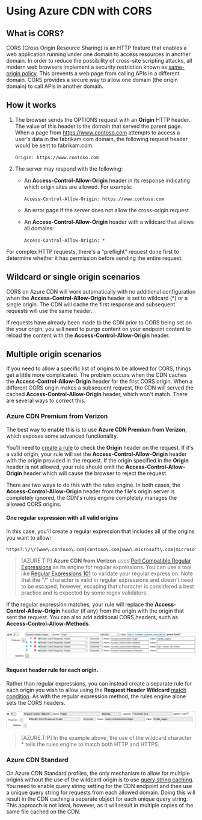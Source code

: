 <properties
	pageTitle="Using Azure CDN with CORS | Microsoft Azure"
	description="Learn how to use the Azure Content Delivery Network (CDN) to with Cross-Origin Resource Sharing (CORS)."
	services="cdn"
	documentationCenter=""
	authors="camsoper"
	manager="erikre"
	editor=""/>

<tags
	ms.service="cdn"
	ms.workload="tbd"
	ms.tgt_pltfrm="na"
	ms.devlang="na"
	ms.topic="article"
	ms.date="09/30/2016"
	ms.author="casoper"/>
    
# Using Azure CDN with CORS     

## What is CORS?

CORS (Cross Origin Resource Sharing) is an HTTP feature that enables a web application running under one domain to access resources in another domain. In order to reduce the possibility of cross-site scripting attacks, all modern web browsers implement a security restriction known as [same-origin policy](http://www.w3.org/Security/wiki/Same_Origin_Policy).  This prevents a web page from calling APIs in a different domain.  CORS provides a secure way to allow one domain (the origin domain) to call APIs in another domain.
 
## How it works
1.	The browser sends the OPTIONS request with an **Origin** HTTP header. The value of this header is the domain that served the parent page. When a page from https://www.contoso.com attempts to access a user's data in the fabrikam.com domain, the following request header would be sent to fabrikam.com: 
    
    `Origin: https://www.contoso.com`
 
2.	The server may respond with the following:
    - An **Access-Control-Allow-Origin** header in its response indicating which origin sites are allowed. For example:
        
        `Access-Control-Allow-Origin: https://www.contoso.com`
        
    - An error page if the server does not allow the cross-origin request
    - An **Access-Control-Allow-Origin** header with a wildcard that allows all domains:
        
        `Access-Control-Allow-Origin: *`
 
For complex HTTP requests, there's a "preflight" request done first to determine whether it has permission before sending the entire request.
 
## Wildcard or single origin scenarios

CORS on Azure CDN will work automatically with no additional configuration when the **Access-Control-Allow-Origin** header is set to wildcard (*) or a single origin.  The CDN will cache the first response and subsequent requests will use the same header.
 
If requests have already been made to the CDN prior to CORS being set on the your origin, you will need to purge content on your endpoint content to reload the content with the **Access-Control-Allow-Origin** header.
 
## Multiple origin scenarios

If you need to allow a specific list of origins to be allowed for CORS, things get a little more complicated. The problem occurs when the CDN caches the **Access-Control-Allow-Origin** header for the first CORS origin.  When a different CORS origin makes a subsequent request, the CDN will served the cached **Access-Control-Allow-Origin** header, which won't match.  There are several ways to correct this.
 
### Azure CDN Premium from Verizon

The best way to enable this is to use **Azure CDN Premium from Verizon**, which exposes some advanced functionality. 
 
You'll need to [create a rule](cdn-rules-engine.md) to check the **Origin** header on the request.  If it's a valid origin, your rule will set the **Access-Control-Allow-Origin** header with the origin provided in the request.  If the origin specified in the **Origin** header is not allowed, your rule should omit the **Access-Control-Allow-Origin** header which will cause the browser to reject the request. 
 
There are two ways to do this with the rules engine.  In both cases, the **Access-Control-Allow-Origin** header from the file's origin server is completely ignored, the CDN's rules engine completely manages the allowed CORS origins.

#### One regular expression with all valid origins
 
In this case, you'll create a regular expression that includes all of the origins you want to allow: 

	https?:\/\/(www\.contoso\.com|contoso\.com|www\.microsoft\.com|microsoft.com\.com)$
 
> [AZURE.TIP] **Azure CDN from Verizon** uses [Perl Compatible Regular Expressions](http://pcre.org/) as its engine for regular expressions.  You can use a tool like [Regular Expressions 101](https://regex101.com/) to validate your regular expression.  Note that the "/" character is valid in regular expressions and doesn't need to be escaped, however, escaping that character is considered a best practice and is expected by some regex validators.

If the regular expression matches, your rule will replace the **Access-Control-Allow-Origin** header (if any) from the origin with the origin that sent the request.  You can also add additional CORS headers, such as **Access-Control-Allow-Methods**.

![Rules example with regular expression](./media/cdn-cors/cdn-cors-regex.png)
 
#### Request header rule for each origin.

Rather than regular expressions, you can instead create a separate rule for each origin you wish to allow using the **Request Header Wildcard** [match condition](https://msdn.microsoft.com/library/mt757336.aspx#Anchor_1). As with the regular expression method, the rules engine alone sets the CORS headers. 
  
![Rules example without regular expression](./media/cdn-cors/cdn-cors-no-regex.png)

> [AZURE.TIP] In the example above, the use of the wildcard character * tells the rules engine to match both HTTP and HTTPS.
 
### Azure CDN Standard

On Azure CDN Standard profiles, the only mechanism to allow for multiple origins without the use of the wildcard origin is to use [query string caching](cdn-query-string.md).  You need to enable query string setting for the CDN endpoint and then use a unique query string for requests from each allowed domain. Doing this will result in the CDN caching a separate object for each unique query string. This approach is not ideal, however, as it will result in multiple copies of the same file cached on the CDN.  

